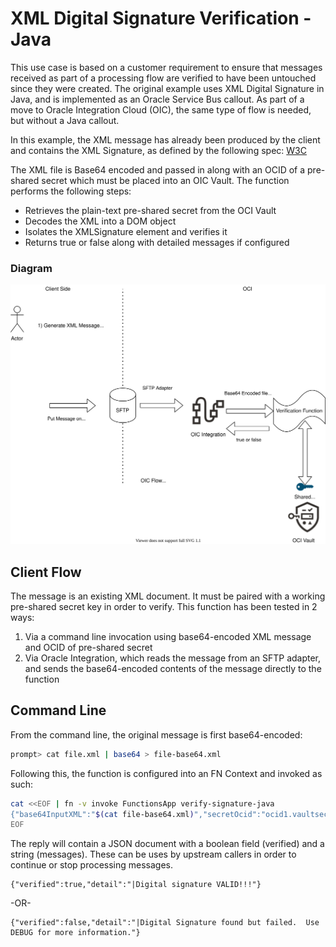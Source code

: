 # XML Digital Signature Verification - Java

This use case is based on a customer requirement to ensure that messages received as part of a processing flow are verified to have been untouched since they were created.  The original example uses XML Digital Signature in Java, and is implemented as an Oracle Service Bus callout.  As part of a move to Oracle Integration Cloud (OIC), the same type of flow is needed, but without a Java callout.   

In this example, the XML message has already been produced by the client and contains the XML Signature, as defined by the following spec:
[W3C](https://www.w3.org/TR/xmldsig-core/)

The XML file is Base64 encoded and passed in along with an OCID of a pre-shared secret which must be placed into an OIC Vault.  The function performs the following steps:
- Retrieves the plain-text pre-shared secret from the OCI Vault
- Decodes the XML into a DOM object
- Isolates the XMLSignature element and verifies it
- Returns true or false along with detailed messages if configured

### Diagram
![Diagram](../images/DigitalSignatureFlowJava.svg)

## Client Flow
The message is an existing XML document.  It must be paired with a working pre-shared secret key in order to verify.  This function has been tested in 2 ways:
1) Via a command line invocation using base64-encoded XML message and OCID of pre-shared secret
2) Via Oracle Integration, which reads the message from an SFTP adapter, and sends the base64-encoded contents of the message directly to the function

## Command Line
From the command line, the original message is first base64-encoded:
```bash
prompt> cat file.xml | base64 > file-base64.xml
```
Following this, the function is configured into an FN Context and invoked as such:
```bash
cat <<EOF | fn -v invoke FunctionsApp verify-signature-java
{"base64InputXML":"$(cat file-base64.xml)","secretOcid":"ocid1.vaultsecret.oc1.xxxxx"}
EOF
```
The reply will contain a JSON document with a boolean field (verified) and a string (messages).  These can be uses by upstream callers in order to continue or stop processing messages.
```
{"verified":true,"detail":"|Digital signature VALID!!!"}
```
-OR-
```
{"verified":false,"detail":"|Digital Signature found but failed.  Use DEBUG for more information."}
```
